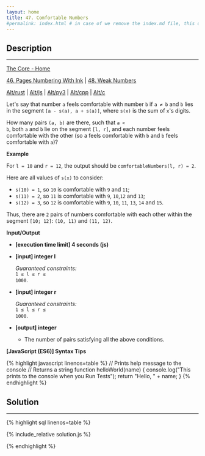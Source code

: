 ```yaml
---
layout: home
title: 47. Comfortable Numbers
#permalink: index.html # in case of we remove the index.md file, this doc will be the index page
---
```


<div class="row">
<div class="columnStmt" markdown="1">

## Description
----

[The Core - Home](../../code-signal-arcade-thecore/README.html)

[46. Pages Numbering With Ink](../46_pagesNumberingWithInk/README.html) | [48. Weak Numbers](../48_weakNumbers/README.html)

[Alt/rust](./Alt_rust/README.md) | [Alt/js](./Alt_js/README.html) | [Alt/py3](./Alt_py3/README.md) | [Alt/cpp](./Alt_cpp/README.md) | [Alt/c](./Alt_c/README.md)

Let's say that number <code>a</code> feels comfortable with number <code>b</code> if <code>a ≠ b</code> and <code>b</code> lies in the segment <code>[a - s(a), a + s(a)]</code>, where <code>s(x)</code> is the sum of <code>x</code>'s digits.

How many pairs <code>(a, b)</code> are there, such that <code>a < b</code>, both <code>a</code> and <code>b</code> lie on the segment <code>[l, r]</code>, and each number feels comfortable with the other (so a feels comfortable with <code>b</code> and <code>b</code> feels comfortable with <code>a</code>)?

**Example**

For <code>l = 10</code> and <code>r = 12</code>, the output should be
<code>comfortableNumbers(l, r) = 2</code>.

Here are all values of <code>s(x)</code> to consider:

- <code>s(10) = 1</code>, so <code>10</code> is comfortable with <code>9</code> and <code>11</code>;
- <code>s(11) = 2</code>, so <code>11</code> is comfortable with <code>9</code>, <code>10</code>,<code>12</code> and <code>13</code>;
- <code>s(12) = 3</code>, so <code>12</code> is comfortable with <code>9</code>, <code>10</code>, <code>11</code>, <code>13</code>, <code>14</code> and <code>15</code>.

Thus, there are <code>2</code> pairs of numbers comfortable with each other within the segment <code>[10; 12]</code>: <code>(10, 11)</code> and <code>(11, 12)</code>.

**Input/Output**

- **[execution time limit] 4 seconds (js)**

- **[input] integer l**

  _Guaranteed constraints:_<br>
   <code>1 ≤ l ≤ r ≤ 1000</code>.

- **[input] integer r**

  _Guaranteed constraints:_<br>
   <code>1 ≤ l ≤ r ≤ 1000</code>.

- **[output] integer**
  - The number of pairs satisfying all the above conditions.

**[JavaScript (ES6)] Syntax Tips**

{% highlight javascript linenos=table %}
// Prints help message to the console
// Returns a string
function helloWorld(name) {
console.log("This prints to the console when you Run Tests");
return "Hello, " + name;
}
{% endhighlight %}

</div>
<div class="columnSol" markdown="1">

## Solution

---

{% highlight sql linenos=table %}

{% include_relative solution.js %}

{% endhighlight %}

</div>
</div>
